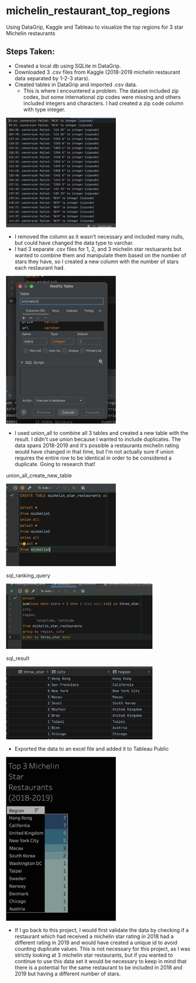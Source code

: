 # michelin_restaurant_top_regions
Using DataGrip, Kaggle and Tableau to visualize the top regions for 3 star Michelin restaurants

## Steps Taken:

- Created a local db using SQLite in DataGrip.
- Downloaded 3 .csv files from Kaggle (2018-2019 michelin restaurant data separated by 1-2-3 stars).
- Created tables in DataGrip and imported .csv data.
    - This is where I encountered a problem. The dataset included zip codes, but some international zip codes were missing and others included integers and   characters. I had created a zip code column with type integer.

<img src="https://github.com/robptrck/michelin_restaurant_top_regions/blob/main/data_cleaning.png" width="300">

- I removed the column as it wasn't necessary and included many nulls, but could have changed the data type to varchar.
- I had 3 separate .csv files for 1, 2, and 3 michelin star restuarants but wanted to combine them and manipulate them based on the number of stars they have, so I created a new column with the number of stars each restaurant had.

<img src="https://github.com/robptrck/michelin_restaurant_top_regions/blob/main/adding_missing_column.png" width="300">

- I used union_all to combine all 3 tables and created a new table with the result. I didn't use union because I wanted to include duplicates. The data spans 2018-2019 and it's possible a restaurants michelin rating would have changed in that time, but I'm not actually sure if union requires the entire row to be identical in order to be considered a duplicate. Going to research that!

union_all_create_new_table

<img src="https://github.com/robptrck/michelin_restaurant_top_regions/blob/main/union_all_create_new_table.png" width="300">

sql_ranking_query

<img src="https://github.com/robptrck/michelin_restaurant_top_regions/blob/main/sql_ranking_query.png" width="400">

sql_result

<img src="https://github.com/robptrck/michelin_restaurant_top_regions/blob/main/sql_result.png" width="400">

- Exported the data to an excel file and added it to Tableau Public

<img src="https://github.com/robptrck/michelin_restaurant_top_regions/blob/main/tableau_michelin.png" width="300">

- If I go back to this project, I would first validate the data by checking if a restaurant which had received a michelin star rating in 2018 had a different rating in 2019 and would have created a unique id to avoid counting duplicate values. This is not necessary for this project, as I was strictly looking at 3 michelin star restaurants, but if you wanted to continue to use this data set it would be necessary to keep in mind that there is a potential for the same restaurant to be included in 2018 and 2019 but having a different number of stars.
